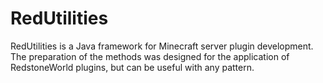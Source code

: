 # RedUtilities

RedUtilities is a Java framework for Minecraft server plugin development. The preparation of the methods was designed for the application of RedstoneWorld plugins, but can be useful with any pattern.
